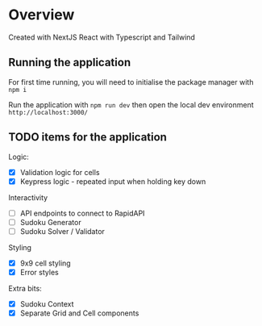 # Overview

Created with NextJS React with Typescript and Tailwind

## Running the application

For first time running, you will need to initialise the package manager with `npm i`

Run the application with `npm run dev` then open the local dev environment `http://localhost:3000/`

## TODO items for the application

Logic:

- [x] Validation logic for cells
- [x] Keypress logic - repeated input when holding key down

Interactivity

- [ ] API endpoints to connect to RapidAPI
- [ ] Sudoku Generator
- [ ] Sudoku Solver / Validator

Styling

- [x] 9x9 cell styling
- [x] Error styles

Extra bits:

- [x] Sudoku Context
- [x] Separate Grid and Cell components
